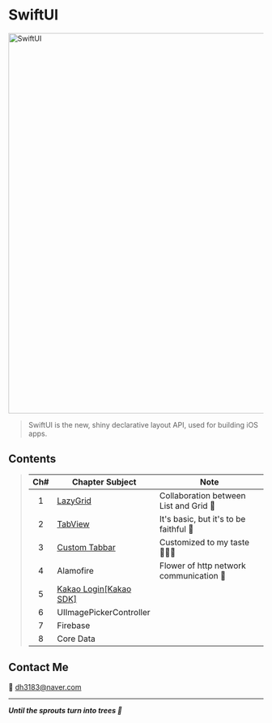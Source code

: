 # SwiftUI
<img width="750" alt="SwiftUI" src="https://user-images.githubusercontent.com/83414134/197437410-3d5e1bf6-17e0-423f-ae3a-0b4a423cd71a.png">

> SwiftUI is the new, shiny declarative layout API, used for building iOS apps.

## Contents
> |Ch#|Chapter Subject|Note|
> |:---:|---|---|
> |1|[LazyGrid](https://github.com/dh3183/SwiftUI-Study/blob/main/documentation/LazyGrid.md)|Collaboration between List and Grid 👀|
> |2|[TabView](https://github.com/dh3183/SwiftUI-Study/blob/main/documentation/TabView.md)|It's basic, but it's to be faithful 🙂|
> |3|[Custom Tabbar](https://github.com/dh3183/SwiftUI-Study/blob/main/documentation/CustomTabbar.md)|Customized to my taste 🧑🏻‍🎨|
> |4|Alamofire|Flower of http network communication 🌼|
> |5|[Kakao Login[Kakao SDK]](https://github.com/dh3183/SwiftUI-Study/blob/main/documentation/Kakao%20Login.md)||
> |6|UIImagePickerController||
> |7|Firebase||
> |8|Core Data||
>

## Contact Me
📧 dh3183@naver.com

***
***Until the sprouts turn into trees 🌱***